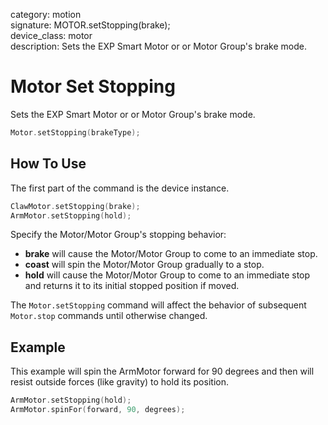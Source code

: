 category: motion  
signature: MOTOR.setStopping(brake);  
device_class: motor  
description: Sets the EXP Smart Motor or or Motor Group's brake mode.  

# Motor Set Stopping

Sets the EXP Smart Motor or or Motor Group's brake mode. 

```cpp
Motor.setStopping(brakeType);
```

## How To Use

The first part of the command is the device instance.

```cpp
ClawMotor.setStopping(brake);
ArmMotor.setStopping(hold);
```

Specify the Motor/Motor Group's stopping behavior:

- **brake** will cause the Motor/Motor Group to come to an immediate stop.
- **coast** will spin the Motor/Motor Group gradually to a stop.
- **hold** will cause the Motor/Motor Group to come to an immediate stop and returns it to its initial stopped position if moved.

The `Motor.setStopping` command will affect the behavior of subsequent `Motor.stop` commands until otherwise changed.

## Example

This example will spin the ArmMotor forward for 90 degrees and then will resist outside forces (like gravity) to hold its position.

```cpp
ArmMotor.setStopping(hold);
ArmMotor.spinFor(forward, 90, degrees);
```

<advanced>
</advanced>